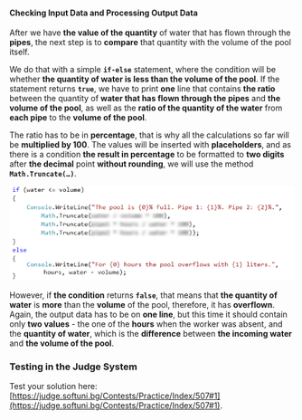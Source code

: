 #### Checking Input Data and Processing Output Data

After we have **the value of the quantity** of water that has flown through the **pipes**, the next step is to **compare** that quantity with the volume of the pool itself.

We do that with a simple **`if-else`** statement, where the condition will be whether **the quantity of water is less than the volume of the pool**. If the statement returns **`true`**, we have to print **one** line that contains **the ratio** between the quantity of **water that has flown through the pipes** and **the volume of the pool**, as well as the **ratio of the quantity of the water** from **each pipe** to the **volume of the pool**. 

The ratio has to be in **percentage**, that is why all the calculations so far will be **multiplied by 100**. The values will be inserted with **placeholders**, and as there is a condition **the result in percentage** to be formatted to **two digits** after **the decimal** point **without rounding**, we will use the method **`Math.Truncate(…)`**.

![](/assets/chapter-3-2-images/02.Pipes-in-pool-03.png)

However, if **the condition** returns **`false`**, that means that **the quantity of water** is **more** than the **volume** of the pool, therefore, it has **overflown**. Again, the output data has to be on **one line**, but this time it should contain only **two values** - the one of the **hours** when the worker was absent, and the **quantity of water**, which is the **difference** between **the incoming water** and **the volume of the pool**.

### Testing in the Judge System

Test your solution here: [https://judge.softuni.bg/Contests/Practice/Index/507#1](https://judge.softuni.bg/Contests/Practice/Index/507#1).
